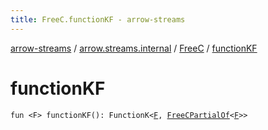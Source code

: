 ```yaml
---
title: FreeC.functionKF - arrow-streams
---
```


[arrow-streams](../../index.html) / [arrow.streams.internal](../index.html) / [FreeC](index.html) / [functionKF](./function-k-f.html)

# functionKF

`fun <F> functionKF(): FunctionK<`[`F`](function-k-f.html#F)`, `[`FreeCPartialOf`](../-free-c-partial-of.html)`<`[`F`](function-k-f.html#F)`>>`